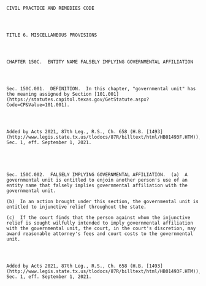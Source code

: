 ﻿
    
    
    	
    					
    
    
    CIVIL PRACTICE AND REMEDIES CODE
    
      
    
    
    TITLE 6. MISCELLANEOUS PROVISIONS
    
      
    
    
    CHAPTER 150C.  ENTITY NAME FALSELY IMPLYING GOVERNMENTAL AFFILIATION
    
      
    
    
    Sec. 150C.001.  DEFINITION.  In this chapter, "governmental unit" has the meaning assigned by Section [101.001](https://statutes.capitol.texas.gov/GetStatute.aspx?Code=CP&Value=101.001).
    
    
    
    
    Added by Acts 2021, 87th Leg., R.S., Ch. 658 (H.B. [1493](http://www.legis.state.tx.us/tlodocs/87R/billtext/html/HB01493F.HTM)), Sec. 1, eff. September 1, 2021.
    
    
    
    
    
    Sec. 150C.002.  FALSELY IMPLYING GOVERNMENTAL AFFILIATION.  (a)  A governmental unit is entitled to enjoin another person's use of an entity name that falsely implies governmental affiliation with the governmental unit.
    
    (b)  In an action brought under this section, the governmental unit is entitled to injunctive relief throughout the state.
    
    (c)  If the court finds that the person against whom the injunctive relief is sought wilfully intended to imply governmental affiliation with the governmental unit, the court, in the court's discretion, may award reasonable attorney's fees and court costs to the governmental unit.
    
    
    
    
    Added by Acts 2021, 87th Leg., R.S., Ch. 658 (H.B. [1493](http://www.legis.state.tx.us/tlodocs/87R/billtext/html/HB01493F.HTM)), Sec. 1, eff. September 1, 2021.
    
    
    
    
    				
